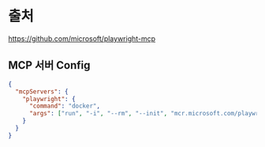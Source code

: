 # 출처

<https://github.com/microsoft/playwright-mcp>

## MCP 서버 Config

```json
{
  "mcpServers": {
    "playwright": {
      "command": "docker",
      "args": ["run", "-i", "--rm", "--init", "mcr.microsoft.com/playwright/mcp"]
    }
  }
}
```
